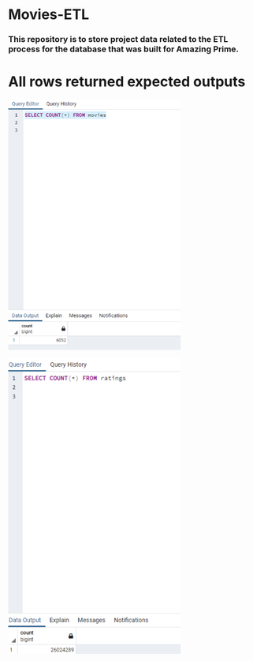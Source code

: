 # Movies-ETL
### This repository is to store project data related to the ETL process for the database that was built for Amazing Prime. 

# All rows returned expected outputs

<p align="left">
  <img src="https://github.com/armyofkittens/Movies-ETL/blob/main/Resources/movies_query.png" width="350"/>
</p>

<p align="left">
  <img src="https://github.com/armyofkittens/Movies-ETL/blob/main/Resources/ratings_query.png" width="350"/>
</p>
